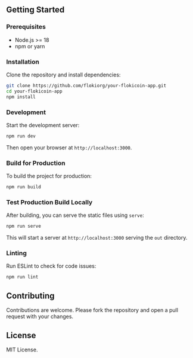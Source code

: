 ## Getting Started

### Prerequisites

- Node.js >= 18
- npm or yarn

### Installation

Clone the repository and install dependencies:

```bash
git clone https://github.com/flokiorg/your-flokicoin-app.git
cd your-flokicoin-app
npm install
```

### Development

Start the development server:

```bash
npm run dev
```

Then open your browser at `http://localhost:3000`.

### Build for Production

To build the project for production:

```bash
npm run build
```

### Test Production Build Locally

After building, you can serve the static files using `serve`:

```bash
npm run serve
```

This will start a server at `http://localhost:3000` serving the `out` directory.

### Linting

Run ESLint to check for code issues:

```bash
npm run lint
```

## Contributing

Contributions are welcome. Please fork the repository and open a pull request with your changes.

## License

MIT License.
